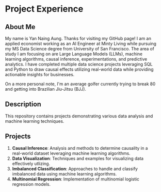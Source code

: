 # Project Experience

## About Me

My name is Yan Naing Aung. Thanks for visiting my GitHub page! I am an applied economist working as an AI Engineer at Minty Living while pursuing my MS Data Science degree from University of San Francisco. The area of study I am focusing on are Large Language Models (LLMs), machine learning algorithms, causal inference, experimentations, and predictive analytics. I have completed multiple data science projects leveraging SQL and Python to draw causal effects utilizing real-world data while providing actionable insights for businesses.

On a more personal note, I'm an average golfer currently trying to break 80 and getting into Brazilian Jiu-Jitsu (BJJ).

## Description

This repository contains projects demonstrating various data analysis and machine learning techniques.

## Projects

1. **Causal Inference**: Analysis and methods to determine causality in a real-world dataset leveraging machine learning algorithms.
2. **Data Visualization**: Techniques and examples for visualizing data effectively utlizing.
3. **Imbalanced Classification**: Approaches to handle and classify imbalanced data using machine learning algorithms.
4. **Multinomial Regression**: Implementation of multinomial logistic regression models.
